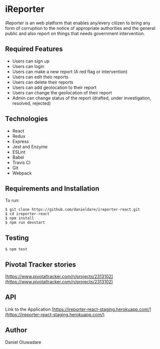 # iReporter

iReporter is an web platform that enables any/every citizen to bring any form of corruption to the notice of appropriate authorities and the general public and also report on things that needs government intervention.

## Required Features

- Users can sign up
- Users can login
- Users can make a new report (A red flag or intervention)
- Users can edit their reports
- Users can delete their reports
- Users can add geolocation to their report
- Users can change the geolocation of their report
- Admin can change status of the report (drafted, under investigation, resolved, rejected)

## Technologies

- React
- Redux
- Express
- Jest and Enzyme
- ESLint
- Babel
- Travis CI
- Git
- Webpack

## Requirements and Installation

To run:

```
$ git clone https://github.com/danieldare/ireporter-react.git
$ cd ireporter-react
$ npm install
$ npm run devstart
```

## Testing

```
$ npm test
```

## Pivotal Tracker stories

[https://www.pivotaltracker.com/n/projects/2313102](https://www.pivotaltracker.com/n/projects/2313102)

## API

Link to the Application [https://ireporter-react-staging.herokuapp.com/](https://ireporter-react-staging.herokuapp.com/)

## Author

Daniel Oluwadare
